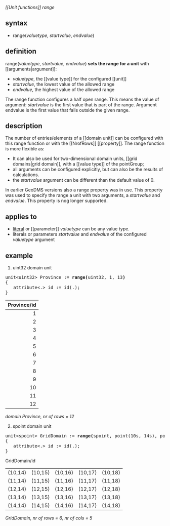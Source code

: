 *[[Unit functions]] range*

## syntax

- range(*valuetype*, *startvalue*, *endvalue*)

## definition

range(*valuetype*, *startvalue*, *endvalue*) **sets the range for a unit** with [[arguments|argument]]:

- *valuetype*, the [[value type]] for the configured [[unit]]
- *startvalue*, the lowest value of the allowed range
- *endvalue*, the highest value of the allowed range

The range function configures a half open range. This means the value of argument: *startvalue* is the first value that is part of the range. Argument endvalue is the first value that falls outside the given range.

## description

The number of entries/elements of a [[domain unit]] can be configured with this range function or with the [[NrofRows]] [[property]]. The range function is more flexible as:

- It can also be used for two-dimensional domain units, [[grid domains|grid domain]], with a [[value type]] of the pointGroup;
- all arguments can be configured explicitly, but can also be the results of calculations.
- the *startvalue* argument can be different than the default value of 0.

In earlier GeoDMS versions also a range property was in use. This property was used to specify the range a unit with two arguments, a *startvalue* and *endvalue*. This property is nog longer supported.

## applies to

- [literal](https://en.wikipedia.org/wiki/Literal_(computer_programming)) or [[parameter]] *valuetype* can be any value type.
- literals or parameters *startvalue* and *endvalue* of the configured *valuetype* argument

## example

1. uint32 domain unit

<pre>
unit&lt;uint32&gt; Province := <B>range(</B>uint32, 1, 13<B>)</B>
{
   attribute&lt;.&gt; id := id(.);
}
</pre>

| Province/id |
|------------:|
| 1           |
| 2           |
| 3           |
| 4           |
| 5           |
| 6           |
| 7           |
| 8           |
| 9           |
| 10          |
| 11          |
| 12          |

*domain Province, nr of rows = 12*

2. spoint domain unit

<pre>
unit&lt;spoint&gt; GridDomain := <B>range(</B>spoint, point(10s, 14s), point(15s, 19s)<B>)</B>
{ 
   attribute&lt;.&gt; id := id(.); 
}
</pre>

GridDomain/id

|         |         |          |         |         |
|--------:|--------:|---------:|--------:|--------:|
| (10,14) | (10,15) | (10,16)  | (10,17) | (10,18) |
| (11,14) | (11,15) | (11,16)  | (11,17) | (11,18) |
| (12,14) | (12,15) | (12,16)  | (12,17) | (12,18) |
| (13,14) | (13,15) | (13,16)  | (13,17) | (13,18) |
| (14,14) | (14,15) | (14,16)  | (14,17) | (14,18) |

*GridDomain, nr of rows = 6, nr of cols = 5*